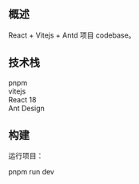 ## 概述

React + Vitejs + Antd 项目 codebase。

## 技术栈

pnpm<br>
vitejs<br>
React 18<br>
Ant Design

## 构建

运行项目：

pnpm run dev
